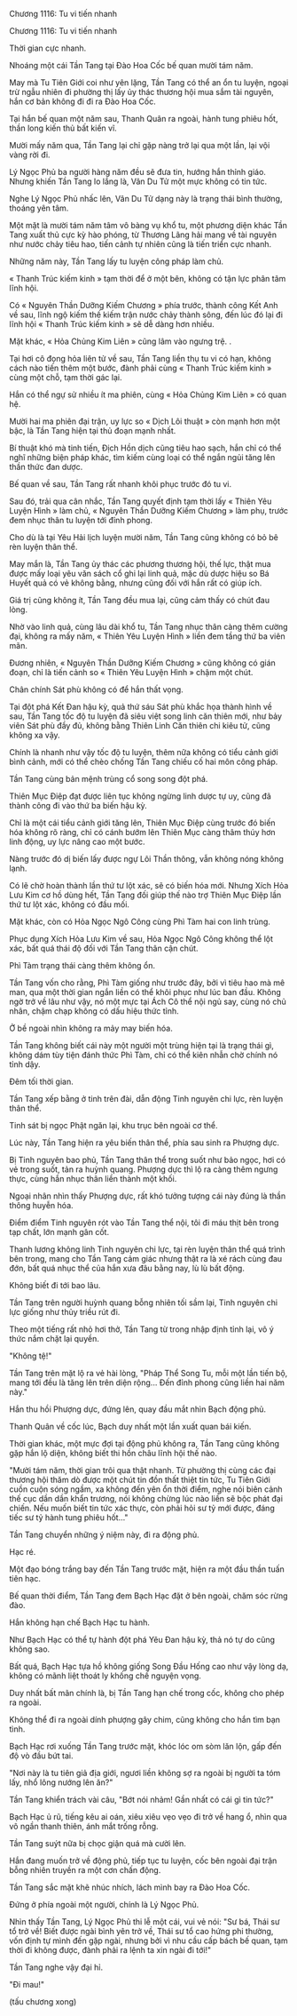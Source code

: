 




Chương 1116: Tu vi tiến nhanh


Chương 1116: Tu vi tiến nhanh

Thời gian cực nhanh.

Nhoáng một cái Tần Tang tại Đào Hoa Cốc bế quan mười tám năm.

May mà Tu Tiên Giới coi như yên lặng, Tần Tang có thể an ổn tu luyện, ngoại trừ ngẫu nhiên đi phường thị lấy ủy thác thương hội mua sắm tài nguyên, hắn cơ bản không đi đi ra Đào Hoa Cốc.

Tại hắn bế quan một năm sau, Thanh Quân ra ngoài, hành tung phiêu hốt, thần long kiến thủ bất kiến vĩ.

Mười mấy năm qua, Tần Tang lại chỉ gặp nàng trở lại qua một lần, lại vội vàng rời đi.

Lý Ngọc Phủ ba người hàng năm đều sẽ đưa tin, hướng hắn thỉnh giáo. Nhưng khiến Tần Tang lo lắng là, Vân Du Tử một mực không có tin tức.

Nghe Lý Ngọc Phủ nhấc lên, Vân Du Tử dạng này là trạng thái bình thường, thoáng yên tâm.

Một mặt là mười tám năm tâm vô bàng vụ khổ tu, một phương diện khác Tần Tang xuất thủ cực kỳ hào phóng, từ Thương Lãng hải mang về tài nguyên như nước chảy tiêu hao, tiến cảnh tự nhiên cũng là tiến triển cực nhanh.

Những năm này, Tần Tang lấy tu luyện công pháp làm chủ.

« Thanh Trúc kiếm kinh » tạm thời để ở một bên, không có tận lực phân tâm lĩnh hội.

Có « Nguyên Thần Dưỡng Kiếm Chương » phía trước, thành công Kết Anh về sau, lĩnh ngộ kiếm thế kiếm trận nước chảy thành sông, đến lúc đó lại đi lĩnh hội « Thanh Trúc kiếm kinh » sẽ dễ dàng hơn nhiều.

Mặt khác, « Hỏa Chủng Kim Liên » cũng lâm vào ngưng trệ. .

Tại hơi cô đọng hỏa liên tử về sau, Tần Tang liền thụ tu vi có hạn, không cách nào tiến thêm một bước, đành phải cùng « Thanh Trúc kiếm kinh » cùng một chỗ, tạm thời gác lại.

Hắn có thể ngự sử nhiều ít ma phiên, cùng « Hỏa Chủng Kim Liên » có quan hệ.

Mười hai ma phiên đại trận, uy lực so « Dịch Lôi thuật » còn mạnh hơn một bậc, là Tần Tang hiện tại thủ đoạn mạnh nhất.

Bí thuật khó mà tinh tiến, Địch Hồn dịch cũng tiêu hao sạch, hắn chỉ có thể nghĩ những biện pháp khác, tìm kiếm cùng loại có thể ngắn ngủi tăng lên thần thức đan dược.

Bế quan về sau, Tần Tang rất nhanh khôi phục trước đó tu vi.

Sau đó, trải qua cân nhắc, Tần Tang quyết định tạm thời lấy « Thiên Yêu Luyện Hình » làm chủ, « Nguyên Thần Dưỡng Kiếm Chương » làm phụ, trước đem nhục thân tu luyện tới đỉnh phong.

Cho dù là tại Yêu Hải lịch luyện mười năm, Tần Tang cũng không có bỏ bê rèn luyện thân thể.

May mắn là, Tần Tang ủy thác các phương thương hội, thế lực, thật mua được mấy loại yêu văn sách cổ ghi lại linh quả, mặc dù dược hiệu so Bá Huyết quả có vẻ không bằng, nhưng cũng đối với hắn rất có giúp ích.

Giá trị cũng không ít, Tần Tang đều mua lại, cũng cảm thấy có chút đau lòng.

Nhờ vào linh quả, cùng lâu dài khổ tu, Tần Tang nhục thân càng thêm cường đại, không ra mấy năm, « Thiên Yêu Luyện Hình » liền đem tầng thứ ba viên mãn.

Đương nhiên, « Nguyên Thần Dưỡng Kiếm Chương » cũng không có gián đoạn, chỉ là tiến cảnh so « Thiên Yêu Luyện Hình » chậm một chút.

Chân chính Sát phù không có để hắn thất vọng.

Tại đột phá Kết Đan hậu kỳ, quả thứ sáu Sát phù khắc họa thành hình về sau, Tần Tang tốc độ tu luyện đã siêu việt song linh căn thiên mới, như bảy viên Sát phù đầy đủ, không bằng Thiên Linh Căn thiên chi kiêu tử, cũng không xa vậy.

Chính là nhanh như vậy tốc độ tu luyện, thêm nữa không có tiểu cảnh giới bình cảnh, mới có thể chèo chống Tần Tang chiếu cố hai môn công pháp.

Tần Tang cùng bản mệnh trùng cổ song song đột phá.

Thiên Mục Điệp đạt được liên tục không ngừng linh dược tự uy, cũng đã thành công đi vào thứ ba biến hậu kỳ.

Chỉ là một cái tiểu cảnh giới tăng lên, Thiên Mục Điệp cùng trước đó biến hóa không rõ ràng, chỉ có cánh bướm lên Thiên Mục càng thâm thúy hơn linh động, uy lực nâng cao một bước.

Nàng trước đó dị biến lấy được ngự Lôi Thần thông, vẫn không nóng không lạnh.

Có lẽ chờ hoàn thành lần thứ tư lột xác, sẽ có biến hóa mới. Nhưng Xích Hỏa Lưu Kim cơ hồ dùng hết, Tần Tang đối giúp thế nào trợ Thiên Mục Điệp lần thứ tư lột xác, không có đầu mối.

Mặt khác, còn có Hỏa Ngọc Ngô Công cùng Phì Tàm hai con linh trùng.

Phục dụng Xích Hỏa Lưu Kim về sau, Hỏa Ngọc Ngô Công không thể lột xác, bất quá thái độ đối với Tần Tang thân cận chút.

Phì Tàm trạng thái càng thêm không ổn.

Tần Tang vốn cho rằng, Phì Tàm giống như trước đây, bởi vì tiêu hao mà mê man, qua một thời gian ngắn liền có thể khôi phục như lúc ban đầu. Không ngờ trở về lâu như vậy, nó một mực tại Ách Cô thể nội ngủ say, cùng nó chủ nhân, chậm chạp không có dấu hiệu thức tỉnh.

Ở bề ngoài nhìn không ra mảy may biến hóa.

Tần Tang không biết cái này một người một trùng hiện tại là trạng thái gì, không dám tùy tiện đánh thức Phì Tàm, chỉ có thể kiên nhẫn chờ chính nó tỉnh dậy.

Đêm tối thời gian.

Tần Tang xếp bằng ở tinh trên đài, dẫn động Tinh nguyên chi lực, rèn luyện thân thể.

Tinh sát bị ngọc Phật ngăn lại, khu trục bên ngoài cơ thể.

Lúc này, Tần Tang hiện ra yêu biến thân thể, phía sau sinh ra Phượng dực.

Bị Tinh nguyên bao phủ, Tần Tang thân thể trong suốt như bảo ngọc, hơi có vẻ trong suốt, tản ra huỳnh quang. Phượng dực thì lộ ra càng thêm ngưng thực, cùng hắn nhục thân liền thành một khối.

Ngoại nhân nhìn thấy Phượng dực, rất khó tưởng tượng cái này đúng là thần thông huyễn hóa.

Điểm điểm Tinh nguyên rót vào Tần Tang thể nội, tôi đi máu thịt bên trong tạp chất, lớn mạnh gân cốt.

Thanh lương không linh Tinh nguyên chi lực, tại rèn luyện thân thể quá trình bên trong, mang cho Tần Tang cảm giác nhưng thật ra là xé rách cùng đau đớn, bất quá nhục thể của hắn xưa đâu bằng nay, lù lù bất động.

Không biết đi tới bao lâu.

Tần Tang trên người huỳnh quang bỗng nhiên tối sầm lại, Tinh nguyên chi lực giống như thủy triều rút đi.

Theo một tiếng rất nhỏ hơi thở, Tần Tang từ trong nhập định tỉnh lại, vô ý thức nắm chặt lại quyền.

"Không tệ!"

Tần Tang trên mặt lộ ra vẻ hài lòng, "Pháp Thể Song Tu, mỗi một lần tiến bộ, mang tới đều là tăng lên trên diện rộng... Đến đỉnh phong cũng liền hai năm này."

Hắn thu hồi Phượng dực, đứng lên, quay đầu mắt nhìn Bạch động phủ.

Thanh Quân về cốc lúc, Bạch duy nhất một lần xuất quan bái kiến.

Thời gian khác, một mực đợi tại động phủ không ra, Tần Tang cũng không gặp hắn lộ diện, không biết thi hồn châu lĩnh hội thế nào.

"Mười tám năm, thời gian trôi qua thật nhanh. Từ phường thị cùng các đại thương hội thăm dò được một chút tin đồn thất thiệt tin tức, Tu Tiên Giới cuồn cuộn sóng ngầm, xa không đến yên ổn thời điểm, nghe nói biên cảnh thế cục dần dần khẩn trương, nói không chừng lúc nào liền sẽ bộc phát đại chiến. Nếu muốn biết tin tức xác thực, còn phải hỏi sư tỷ mới được, đáng tiếc sư tỷ hành tung phiêu hốt..."

Tần Tang chuyển những ý niệm này, đi ra động phủ.

Hạc ré.

Một đạo bóng trắng bay đến Tần Tang trước mặt, hiện ra một đầu thần tuấn tiên hạc.

Bế quan thời điểm, Tần Tang đem Bạch Hạc đặt ở bên ngoài, chăm sóc rừng đào.

Hắn không hạn chế Bạch Hạc tu hành.

Như Bạch Hạc có thể tự hành đột phá Yêu Đan hậu kỳ, thả nó tự do cũng không sao.

Bất quá, Bạch Hạc tựa hồ không giống Song Đầu Hống cao như vậy lòng dạ, không có mãnh liệt thoát ly khống chế nguyện vọng.

Duy nhất bất mãn chính là, bị Tần Tang hạn chế trong cốc, không cho phép ra ngoài.

Không thể đi ra ngoài dính phượng gây chim, cũng không cho hắn tìm bạn tình.

Bạch Hạc rơi xuống Tần Tang trước mặt, khóc lóc om sòm lăn lộn, gấp đến độ vò đầu bứt tai.

"Nơi này là tu tiên giả địa giới, ngươi liền không sợ ra ngoài bị người ta tóm lấy, nhổ lông nướng lên ăn?"

Tần Tang khiển trách vài câu, "Bớt nói nhảm! Gần nhất có cái gì tin tức?"

Bạch Hạc ủ rũ, tiếng kêu ai oán, xiêu xiêu vẹo vẹo đi trở về hang ổ, nhìn qua vô ngần thanh thiên, ánh mắt trống rỗng.

Tần Tang suýt nữa bị chọc giận quá mà cười lên.

Hắn đang muốn trở về động phủ, tiếp tục tu luyện, cốc bên ngoài đại trận bỗng nhiên truyền ra một cơn chấn động.

Tần Tang sắc mặt khẽ nhúc nhích, lách mình bay ra Đào Hoa Cốc.

Đứng ở phía ngoài một người, chính là Lý Ngọc Phủ.

Nhìn thấy Tần Tang, Lý Ngọc Phủ thi lễ một cái, vui vẻ nói: "Sư bá, Thái sư tổ trở về! Biết được ngài bình yên trở về, Thái sư tổ cao hứng phi thường, vốn định tự mình đến gặp ngài, nhưng bởi vì nhu cầu cấp bách bế quan, tạm thời đi không được, đành phải ra lệnh ta xin ngài đi tới!"

Tần Tang nghe vậy đại hỉ.

"Đi mau!"

(tấu chương xong)




